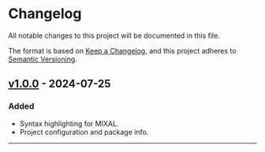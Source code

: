 # Changelog

All notable changes to this project will be documented in this file.

The format is based on [Keep a Changelog](https://keepachangelog.com/en/1.1.0/),
and this project adheres to [Semantic Versioning](https://semver.org/spec/v2.0.0.html).

## [v1.0.0] - 2024-07-25

### Added

- Syntax highlighting for MIXAL.
- Project configuration and package info.

---

[v1.0.0]: https://github.com/jhunterkohler/vscode-language-mixal/releases/tag/v1.0.0
